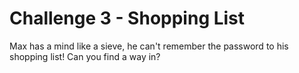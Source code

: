 # Challenge 3 - Shopping List

Max has a mind like a sieve, he can't remember the password to his shopping list! Can you find a way in?